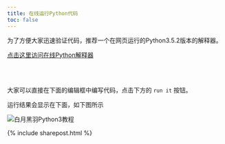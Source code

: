 ```yaml
---
title: 在线运行Python代码
toc: false
---
```


为了方便大家迅速验证代码，推荐一个在网页运行的Python3.5.2版本的解释器。

<a href="http://rextester.com/l/python3_online_compiler" target="_blank">点击这里访问在线Python解释器</a>

<br><br>

大家可以直接在下面的编辑框中编写代码，点击下方的 ```run it``` 按钮。

运行结果会显示在下面，如下图所示

![白月黑羽Python3教程](https://user-images.githubusercontent.com/36462795/39873496-ae748a44-549d-11e8-9b44-372b75a8ad18.png)



{% include sharepost.html %}